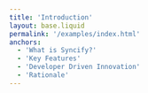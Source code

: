 ```yaml
---
title: 'Introduction'
layout: base.liquid
permalink: '/examples/index.html'
anchors:
  - 'What is Syncify?'
  - 'Key Features'
  - 'Developer Driven Innovation'
  - 'Rationale'
---
```

